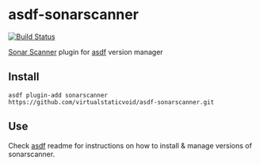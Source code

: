 # asdf-sonarscanner

[![Build Status](https://travis-ci.org/virtualstaticvoid/asdf-sonarscanner.svg?branch=master)](https://travis-ci.org/virtualstaticvoid/asdf-sonarscanner)

[Sonar Scanner](https://docs.sonarqube.org/display/SCAN/Analyzing+with+SonarQube+Scanner) plugin for [asdf](https://github.com/asdf-vm/asdf) version manager

## Install

```
asdf plugin-add sonarscanner https://github.com/virtualstaticvoid/asdf-sonarscanner.git
```

## Use

Check [asdf](https://github.com/asdf-vm/asdf) readme for instructions on how to install & manage versions of sonarscanner.
